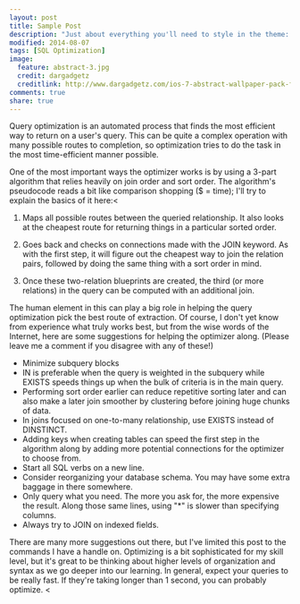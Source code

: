 ```yaml
---
layout: post
title: Sample Post
description: "Just about everything you'll need to style in the theme: headings, paragraphs, blockquotes, tables, code blocks, and more."
modified: 2014-08-07
tags: [SQL Optimization]
image:
  feature: abstract-3.jpg
  credit: dargadgetz
  creditlink: http://www.dargadgetz.com/ios-7-abstract-wallpaper-pack-for-iphone-5-and-ipod-touch-retina/
comments: true
share: true
---
```

Query optimization is an automated process that finds the most efficient way to return on a user's query. This can be quite a complex operation with many possible routes to completion, so optimization tries to do the task in the most time-efficient manner possible.

One of the most important ways the optimizer works is by using a 3-part algorithm that relies heavily on join order and sort order. The algorithm's pseudocode reads a bit like comparison shopping ($ = time); I'll try to explain the basics of it here:<

1. Maps all possible routes between the queried relationship.  It also looks at the cheapest route for returning things in a particular sorted order.

2. Goes back and checks on connections made with the JOIN keyword. As with the first step, it will figure out the cheapest way to join the relation pairs, followed by doing the same thing with a sort order in mind.

3. Once these two-relation blueprints are created, the third (or more relations) in the query can be computed with an additional join. 

The human element in this can play a big role in helping the query optimization pick the best route of extraction. Of course, I don't yet know from experience what truly works best, but from the wise words of the Internet, here are some suggestions for helping the optimizer along. (Please leave me a comment if you disagree with any of these!)
<ul>
  <li>Minimize subquery blocks</li>

  <li>IN is preferable when the query is weighted in the subquery while EXISTS speeds things up when the bulk of criteria is in the main query.</li>

  <li>Performing sort order earlier can reduce repetitive sorting later and can also make a later join smoother by clustering before joining huge chunks of data.</li>

  <li>In joins focused on one-to-many relationship, use EXISTS instead of DINSTINCT.</li>

  <li>Adding keys when creating tables can speed the first step in the algorithm along by adding more potential connections for the optimizer to choose from.</li>

  <li>Start all SQL verbs on a new line.</li>

  <li>Consider reorganizing your database schema. You may have some extra
  baggage in there somewhere.</li>

  <li>Only query what you need. The more you ask for, the more expensive the result. Along those same lines, using "*" is slower than specifying columns.</li>

  <li>Always try to JOIN on indexed fields.</li>
</ul>
There are many more suggestions out there, but I've limited this post to the commands I have a handle on. Optimizing is a bit sophisticated for my skill level, but it's great to be thinking about higher levels of organization and syntax as we go deeper into our learning. In general, expect your queries to be really fast. If they're taking longer than 1 second, you can probably optimize. <